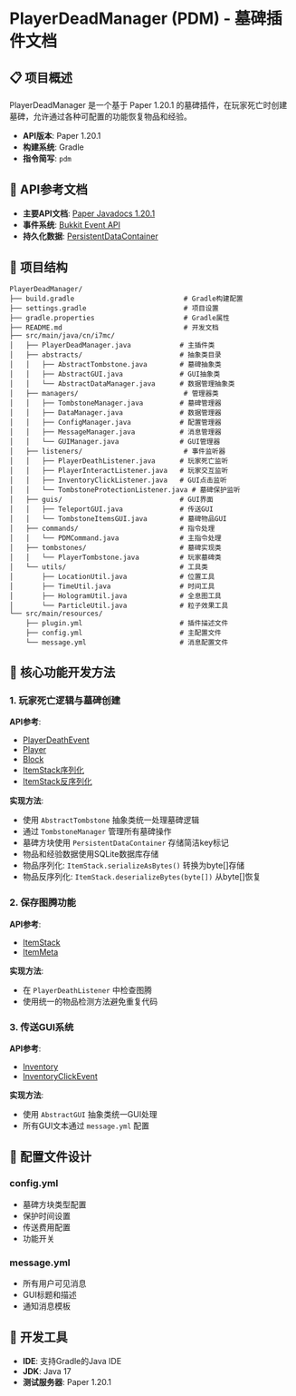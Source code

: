 # PlayerDeadManager (PDM) - 墓碑插件文档

## 📋 项目概述

PlayerDeadManager 是一个基于 Paper 1.20.1 的墓碑插件，在玩家死亡时创建墓碑，允许通过各种可配置的功能恢复物品和经验。

- **API版本**: Paper 1.20.1
- **构建系统**: Gradle
- **指令简写**: `pdm`

## 🔗 API参考文档

- **主要API文档**: [Paper Javadocs 1.20.1](https://jd.papermc.io/paper/1.20.1/)
- **事件系统**: [Bukkit Event API](https://jd.papermc.io/paper/1.20.1/org/bukkit/event/package-summary.html)
- **持久化数据**: [PersistentDataContainer](https://jd.papermc.io/paper/1.20.1/org/bukkit/persistence/PersistentDataContainer.html)

## 📁 项目结构

```
PlayerDeadManager/
├── build.gradle                           # Gradle构建配置
├── settings.gradle                        # 项目设置
├── gradle.properties                      # Gradle属性
├── README.md                              # 开发文档
├── src/main/java/cn/i7mc/
│   ├── PlayerDeadManager.java            # 主插件类
│   ├── abstracts/                        # 抽象类目录
│   │   ├── AbstractTombstone.java        # 墓碑抽象类
│   │   ├── AbstractGUI.java              # GUI抽象类
│   │   └── AbstractDataManager.java      # 数据管理抽象类
│   ├── managers/                          # 管理器类
│   │   ├── TombstoneManager.java         # 墓碑管理器
│   │   ├── DataManager.java              # 数据管理器
│   │   ├── ConfigManager.java            # 配置管理器
│   │   ├── MessageManager.java           # 消息管理器
│   │   └── GUIManager.java               # GUI管理器
│   ├── listeners/                         # 事件监听器
│   │   ├── PlayerDeathListener.java      # 玩家死亡监听
│   │   ├── PlayerInteractListener.java   # 玩家交互监听
│   │   ├── InventoryClickListener.java   # GUI点击监听
│   │   └── TombstoneProtectionListener.java # 墓碑保护监听
│   ├── guis/                             # GUI界面
│   │   ├── TeleportGUI.java              # 传送GUI
│   │   └── TombstoneItemsGUI.java        # 墓碑物品GUI
│   ├── commands/                         # 指令处理
│   │   └── PDMCommand.java               # 主指令处理
│   ├── tombstones/                       # 墓碑实现类
│   │   └── PlayerTombstone.java          # 玩家墓碑类
│   └── utils/                            # 工具类
│       ├── LocationUtil.java             # 位置工具
│       ├── TimeUtil.java                 # 时间工具
│       ├── HologramUtil.java             # 全息图工具
│       └── ParticleUtil.java             # 粒子效果工具
└── src/main/resources/
    ├── plugin.yml                        # 插件描述文件
    ├── config.yml                        # 主配置文件
    └── message.yml                       # 消息配置文件
```

## 🎯 核心功能开发方法

### 1. 玩家死亡逻辑与墓碑创建
**API参考**:
- [PlayerDeathEvent](https://jd.papermc.io/paper/1.20.1/org/bukkit/event/entity/PlayerDeathEvent.html)
- [Player](https://jd.papermc.io/paper/1.20.1/org/bukkit/entity/Player.html)
- [Block](https://jd.papermc.io/paper/1.20.1/org/bukkit/block/Block.html)
- [ItemStack序列化](https://jd.papermc.io/paper/1.20.1/org/bukkit/inventory/ItemStack.html#serializeAsBytes--)
- [ItemStack反序列化](https://jd.papermc.io/paper/1.20.1/org/bukkit/inventory/ItemStack.html#deserializeBytes-byte:A-)

**实现方法**:
- 使用 `AbstractTombstone` 抽象类统一处理墓碑逻辑
- 通过 `TombstoneManager` 管理所有墓碑操作
- 墓碑方块使用 `PersistentDataContainer` 存储简洁key标记
- 物品和经验数据使用SQLite数据库存储
- 物品序列化: `ItemStack.serializeAsBytes()` 转换为byte[]存储
- 物品反序列化: `ItemStack.deserializeBytes(byte[])` 从byte[]恢复

### 2. 保存图腾功能
**API参考**:
- [ItemStack](https://jd.papermc.io/paper/1.20.1/org/bukkit/inventory/ItemStack.html)
- [ItemMeta](https://jd.papermc.io/paper/1.20.1/org/bukkit/inventory/meta/ItemMeta.html)

**实现方法**:
- 在 `PlayerDeathListener` 中检查图腾
- 使用统一的物品检测方法避免重复代码

### 3. 传送GUI系统
**API参考**:
- [Inventory](https://jd.papermc.io/paper/1.20.1/org/bukkit/inventory/Inventory.html)
- [InventoryClickEvent](https://jd.papermc.io/paper/1.20.1/org/bukkit/event/inventory/InventoryClickEvent.html)

**实现方法**:
- 使用 `AbstractGUI` 抽象类统一GUI处理
- 所有GUI文本通过 `message.yml` 配置



## 📝 配置文件设计

### config.yml
- 墓碑方块类型配置
- 保护时间设置
- 传送费用配置
- 功能开关

### message.yml
- 所有用户可见消息
- GUI标题和描述
- 通知消息模板

## 🔧 开发工具

- **IDE**: 支持Gradle的Java IDE
- **JDK**: Java 17
- **测试服务器**: Paper 1.20.1